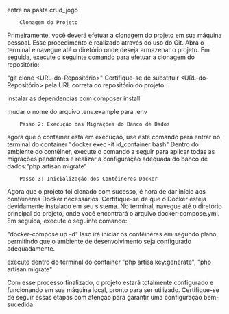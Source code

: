 entre na pasta crud_jogo    

        Clonagem do Projeto

Primeiramente, você deverá efetuar a clonagem do projeto em sua máquina pessoal. Esse procedimento é realizado através do uso do Git. Abra o terminal e navegue até o diretório onde deseja armazenar o projeto. Em seguida, execute o seguinte comando para efetuar a clonagem do repositório:


"git clone <URL-do-Repositório>"
Certifique-se de substituir <URL-do-Repositório> pela URL correta do repositório do projeto.

instalar as dependencias com composer install

mudar o nome do arquivo .env.example para .env


        Passo 2: Execução das Migrações do Banco de Dados

agora que o container esta em execução, use este comando para entrar no terminal do container "docker exec -it id_container bash"
Dentro do ambiente do contêiner, execute o comando a seguir para aplicar todas as migrações pendentes e realizar a configuração adequada do banco de dados:"php artisan migrate"

        Passo 3: Inicialização dos Contêineres Docker

Agora que o projeto foi clonado com sucesso, é hora de dar início aos contêineres Docker necessários. Certifique-se de que o Docker esteja devidamente instalado em seu sistema. No terminal, navegue até o diretório principal do projeto, onde você encontrará o arquivo docker-compose.yml. Em seguida, execute o seguinte comando:

"docker-compose up -d"
Isso irá iniciar os contêineres em segundo plano, permitindo que o ambiente de desenvolvimento seja configurado adequadamente.

execute dentro do terminal do container "php artisa key:generate", "php artisan migrate"

Com esse processo finalizado, o projeto estará totalmente configurado e funcionando em sua máquina local, pronto para ser utilizado. Certifique-se de seguir essas etapas com atenção para garantir uma configuração bem-sucedida.

